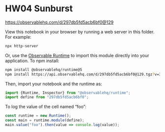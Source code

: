 # HW04 Sunburst

https://observablehq.com/d/297db5fd5acb6bf0@129

View this notebook in your browser by running a web server in this folder. For
example:

~~~sh
npx http-server
~~~

Or, use the [Observable Runtime](https://github.com/observablehq/runtime) to
import this module directly into your application. To npm install:

~~~sh
npm install @observablehq/runtime@5
npm install https://api.observablehq.com/d/297db5fd5acb6bf0@129.tgz?v=3
~~~

Then, import your notebook and the runtime as:

~~~js
import {Runtime, Inspector} from "@observablehq/runtime";
import define from "297db5fd5acb6bf0";
~~~

To log the value of the cell named “foo”:

~~~js
const runtime = new Runtime();
const main = runtime.module(define);
main.value("foo").then(value => console.log(value));
~~~
